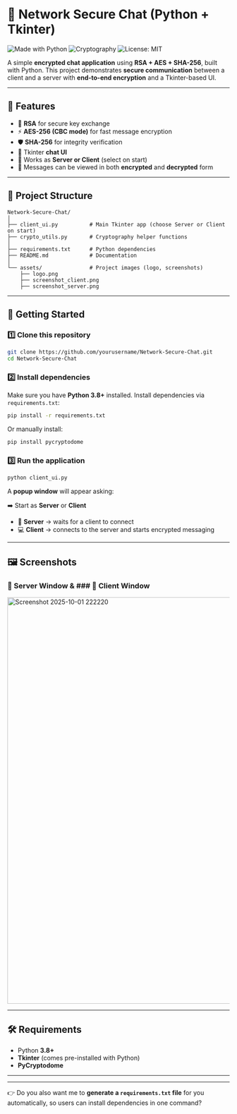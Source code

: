 

# 🔐 Network Secure Chat (Python + Tkinter)

![Made with Python](https://img.shields.io/badge/Made%20with-Python-3776AB?logo=python\&logoColor=white)
![Cryptography](https://img.shields.io/badge/Security-Cryptography-blue)
![License: MIT](https://img.shields.io/badge/License-MIT-green.svg)

A simple **encrypted chat application** using **RSA + AES + SHA-256**, built with Python.
This project demonstrates **secure communication** between a client and a server with **end-to-end encryption** and a Tkinter-based UI.

---

## 📌 Features

* 🔑 **RSA** for secure key exchange
* ⚡ **AES-256 (CBC mode)** for fast message encryption
* 🛡️ **SHA-256** for integrity verification
* 🎨 Tkinter **chat UI**
* 🔄 Works as **Server or Client** (select on start)
* 📡 Messages can be viewed in both **encrypted** and **decrypted** form

---

## 📂 Project Structure

```
Network-Secure-Chat/
│
├── client_ui.py          # Main Tkinter app (choose Server or Client on start)
├── crypto_utils.py       # Cryptography helper functions
│
├── requirements.txt      # Python dependencies
├── README.md             # Documentation
│
└── assets/               # Project images (logo, screenshots)
    ├── logo.png
    ├── screenshot_client.png
    ├── screenshot_server.png
```

---

## 🚀 Getting Started

### 1️⃣ Clone this repository

```bash
git clone https://github.com/yourusername/Network-Secure-Chat.git
cd Network-Secure-Chat
```

### 2️⃣ Install dependencies

Make sure you have **Python 3.8+** installed.
Install dependencies via `requirements.txt`:

```bash
pip install -r requirements.txt
```

Or manually install:

```bash
pip install pycryptodome
```

### 3️⃣ Run the application

```bash
python client_ui.py
```

A **popup window** will appear asking:

➡️ Start as **Server** or **Client**

* 🚀 **Server** → waits for a client to connect
* 💻 **Client** → connects to the server and starts encrypted messaging

---

## 🖼️ Screenshots

### 🔹 Server Window  &  ### 🔹 Client Window 

<img width="1866" height="922" alt="Screenshot 2025-10-01 222220" src="https://github.com/user-attachments/assets/d09faaeb-9dca-42de-9814-04cedc029cea" />




---


## 🛠️ Requirements

* Python **3.8+**
* **Tkinter** (comes pre-installed with Python)
* **PyCryptodome**

---

---

👉 Do you also want me to **generate a `requirements.txt` file** for you automatically, so users can install dependencies in one command?

